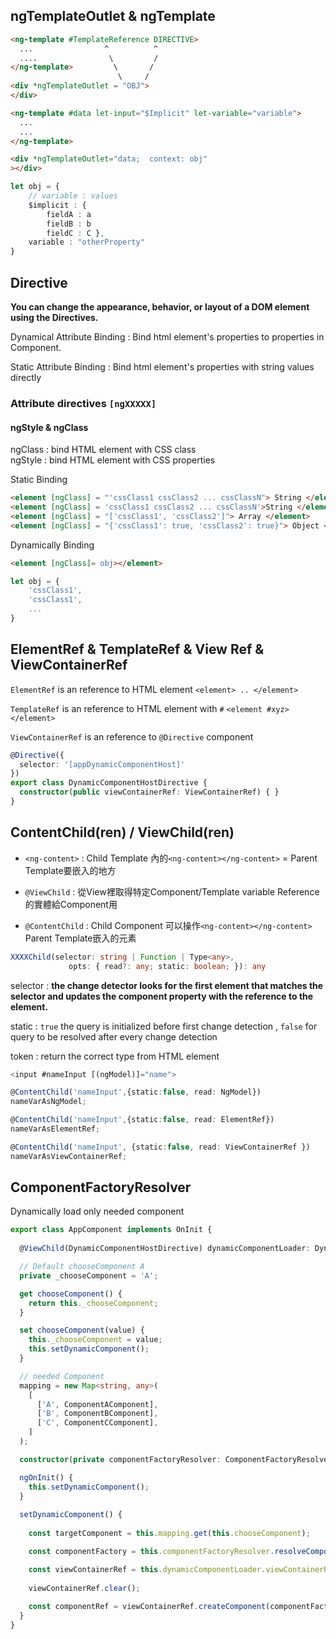 

## ngTemplateOutlet & ngTemplate

```html 
<ng-template #TemplateReference DIRECTIVE>
  ...                ^          ^
  ....                \         /
</ng-template>         \       / 
                        \     /
<div *ngTemplateOutlet = "OBJ">
</div>
```

```html
<ng-template #data let-input="$Implicit" let-variable="variable">
  ...
  ...
</ng-template>

<div *ngTemplateOutlet="data;  context: obj"
></div>
```
```typescript
let obj = {
    // variable : values
    $implicit : {     
        fieldA : a
        fieldB : b
        fieldC : C },
    variable : "otherProperty"
}
```

## Directive

**You can change the appearance, behavior, or layout of a DOM element using the Directives.**

Dynamical Attribute Binding : Bind html element's properties to properties in Component.  

Static Attribute Binding : Bind html element's properties with string values directly


### Attribute directives `[ngXXXXX]`

#### ngStyle & ngClass

ngClass : bind HTML element with CSS class    
ngStyle : bind HTML element with CSS properties   

Static Binding 
```html
<element [ngClass] = "'cssClass1 cssClass2 ... cssClassN"> String </element>
<element [ngClass] = 'cssClass1 cssClass2 ... cssClassN'>String </element>
<element [ngClass] = "['cssClass1', 'cssClass2']"> Array </element>
<element [ngClass] = "{'cssClass1': true, 'cssClass2': true}"> Object </element>
```

Dynamically Binding
```html
<element [ngClass]= obj></element>
```
```typescript
let obj = {
    'cssClass1',
    'cssClass1',
    ...
}
```

## ElementRef & TemplateRef & View Ref & ViewContainerRef

`ElementRef` is an reference to HTML element `<element> .. </element>`

`TemplateRef` is an reference to HTML element with `#` `<element #xyz></element>`

`ViewContainerRef` is an reference to `@Directive` component
```typescript
@Directive({
  selector: '[appDynamicComponentHost]'
})
export class DynamicComponentHostDirective {
  constructor(public viewContainerRef: ViewContainerRef) { }
}
```


## ContentChild(ren) / ViewChild(ren)

- `<ng-content>` : Child Template 內的`<ng-content></ng-content>` = Parent Template要嵌入的地方     

- `@ViewChild` : 從View裡取得特定Component/Template variable Reference的實體給Component用      

- `@ContentChild` : Child Component 可以操作`<ng-content></ng-content>` Parent Template嵌入的元素  

```typescript 
XXXXChild(selector: string | Function | Type<any>, 
             opts: { read?: any; static: boolean; }): any
```

selector : **the change detector looks for the first element that matches the selector and updates the component property with the reference to the element.**

static : `true`  the query is initialized before first change detection , `false` for query to be resolved after every change detection

token : return the correct type from HTML element
```typescript 
<input #nameInput [(ngModel)]="name">

@ContentChild('nameInput',{static:false, read: NgModel}) 
nameVarAsNgModel;

@ContentChild('nameInput',{static:false, read: ElementRef})
nameVarAsElementRef;

@ContentChild('nameInput', {static:false, read: ViewContainerRef })
nameVarAsViewContainerRef;
```


## ComponentFactoryResolver

Dynamically load only needed component

```typescript
export class AppComponent implements OnInit {
  
  @ViewChild(DynamicComponentHostDirective) dynamicComponentLoader: DynamicComponentHostDirective;

  // Default chooseComponent A
  private _chooseComponent = 'A';

  get chooseComponent() {
    return this._chooseComponent;
  }

  set chooseComponent(value) {
    this._chooseComponent = value;
    this.setDynamicComponent();
  }

  // needed Component
  mapping = new Map<string, any>(
    [
      ['A', ComponentAComponent],
      ['B', ComponentBComponent],
      ['C', ComponentCComponent],
    ]
  );

  constructor(private componentFactoryResolver: ComponentFactoryResolver) { }

  ngOnInit() {
    this.setDynamicComponent();
  }
  
  setDynamicComponent() {
    
    const targetComponent = this.mapping.get(this.chooseComponent);

    const componentFactory = this.componentFactoryResolver.resolveComponentFactory(targetComponent);

    const viewContainerRef = this.dynamicComponentLoader.viewContainerRef;
    
    viewContainerRef.clear();
      
    const componentRef = viewContainerRef.createComponent(componentFactory);
  }
}
```